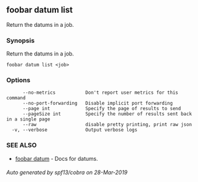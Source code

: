 ## foobar datum list

Return the datums in a job.

### Synopsis


Return the datums in a job.

```
foobar datum list <job>
```

### Options

```
      --no-metrics           Don't report user metrics for this command
      --no-port-forwarding   Disable implicit port forwarding
      --page int             Specify the page of results to send
      --pageSize int         Specify the number of results sent back in a single page
      --raw                  disable pretty printing, print raw json
  -v, --verbose              Output verbose logs
```

### SEE ALSO
* [foobar datum](foobar_datum.md)	 - Docs for datums.

###### Auto generated by spf13/cobra on 28-Mar-2019
